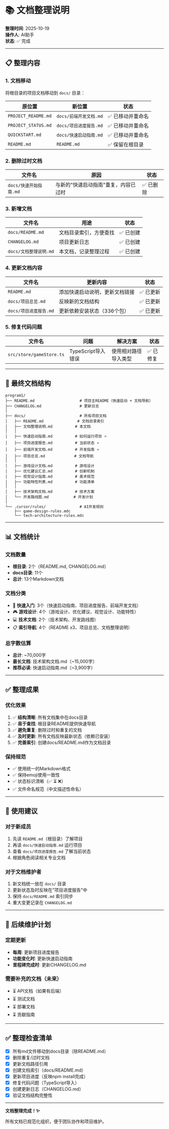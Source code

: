 # 📚 文档整理说明

**整理时间**: 2025-10-19  
**操作人**: AI助手  
**状态**: ✅ 完成

---

## 📋 整理内容

### 1. 文档移动

将根目录的项目文档移动到 `docs/` 目录：

| 原位置 | 新位置 | 状态 |
|--------|--------|------|
| `PROJECT_README.md` | `docs/前端开发文档.md` | ✅ 已移动并重命名 |
| `PROJECT_STATUS.md` | `docs/项目进度报告.md` | ✅ 已移动并重命名 |
| `QUICKSTART.md` | `docs/快速启动指南.md` | ✅ 已移动并重命名 |
| `README.md` | `README.md` | ✅ 保留在根目录 |

### 2. 删除过时文档

| 文件名 | 原因 | 状态 |
|--------|------|------|
| `docs/快速开始指南.md` | 与新的"快速启动指南"重复，内容已过时 | ✅ 已删除 |

### 3. 新增文档

| 文件名 | 用途 | 状态 |
|--------|------|------|
| `docs/README.md` | 文档目录索引，方便查找 | ✅ 已创建 |
| `CHANGELOG.md` | 项目更新日志 | ✅ 已创建 |
| `docs/文档整理说明.md` | 本文档，记录整理过程 | ✅ 已创建 |

### 4. 更新文档内容

| 文件名 | 更新内容 | 状态 |
|--------|---------|------|
| `README.md` | 添加快速启动说明，更新文档链接 | ✅ 已更新 |
| `docs/项目总览.md` | 反映新的文档结构 | ✅ 已更新 |
| `docs/项目进度报告.md` | 更新依赖安装状态（336个包） | ✅ 已更新 |

### 5. 修复代码问题

| 文件名 | 问题 | 解决方案 | 状态 |
|--------|------|---------|------|
| `src/store/gameStore.ts` | TypeScript导入错误 | 使用相对路径导入类型 | ✅ 已修复 |

---

## 📂 最终文档结构

```
program1/
├── README.md                    # 项目主README（快速启动 + 文档导航）
├── CHANGELOG.md                 # 更新日志
│
├── docs/                        # 所有项目文档
│   ├── README.md               # 文档目录索引
│   ├── 文档整理说明.md          # 本文档
│   │
│   ├── 快速启动指南.md          # 如何运行项目 ⭐
│   ├── 项目进度报告.md          # 当前状态 ⭐
│   ├── 前端开发文档.md          # 开发指南 ⭐
│   ├── 项目总览.md             # 文档导航
│   │
│   ├── 游戏设计文档.md          # 游戏设计
│   ├── 优化建议汇总.md          # 创新机制
│   ├── 视觉设计指南.md          # 美术规范
│   ├── 功能特性列表.md          # 功能清单
│   │
│   ├── 技术架构文档.md          # 技术方案
│   └── 开发路线图.md           # 开发计划
│
└── .cursor/rules/               # AI开发规则
    ├── game-design-rules.mdc
    └── tech-architecture-rules.mdc
```

---

## 📊 文档统计

### 文档数量
- **根目录**: 2个（README.md, CHANGELOG.md）
- **docs目录**: 11个
- **总计**: 13个Markdown文档

### 文档分类
- 🚀 **快速入门**: 3个（快速启动指南、项目进度报告、前端开发文档）
- 🎮 **游戏设计**: 4个（游戏设计、优化建议、视觉设计、功能特性）
- 💻 **技术文档**: 2个（技术架构、开发路线图）
- 📋 **索引导航**: 4个（README x3、项目总览、文档整理说明）

### 总字数估算
- **总计**: ~70,000字
- **最长文档**: 技术架构文档.md（~15,000字）
- **推荐必读**: 快速启动指南.md（~3,900字）

---

## ✅ 整理成果

### 优化效果
1. ✅ **结构清晰**: 所有文档集中在docs目录
2. ✅ **易于查找**: 根目录README提供快速导航
3. ✅ **避免重复**: 删除过时和重复的文档
4. ✅ **及时更新**: 所有文档反映最新状态（依赖已安装）
5. ✅ **完善索引**: 创建docs/README.md作为文档目录

### 保持规范
- ✅ 使用统一的Markdown格式
- ✅ 保持emoji使用一致性
- ✅ 状态标识清晰（✅ ⏳ ❌）
- ✅ 文件命名规范（中文描述性命名）

---

## 🎯 使用建议

### 对于新成员
1. 先读 `README.md`（根目录）了解项目
2. 再读 `docs/快速启动指南.md` 运行项目
3. 查看 `docs/项目进度报告.md` 了解当前状态
4. 根据角色阅读相关专业文档

### 对于文档维护者
1. 新文档统一放在 `docs/` 目录
2. 更新状态及时反映在"项目进度报告"中
3. 保持 `docs/README.md` 索引同步
4. 重大变更记录在 `CHANGELOG.md`

---

## 📝 后续维护计划

### 定期更新
- **每周**: 更新项目进度报告
- **功能变化时**: 更新快速启动指南
- **里程碑完成时**: 更新CHANGELOG.md

### 需要补充的文档（未来）
- ⏳ API文档（如果有后端）
- ⏳ 测试文档
- ⏳ 部署文档
- ⏳ 贡献指南

---

## ✅ 整理检查清单

- [x] 所有md文件移动到docs目录（除README.md）
- [x] 删除重复/过时文档
- [x] 更新文档路径引用
- [x] 创建文档索引（docs/README.md）
- [x] 更新项目进度（反映npm install完成）
- [x] 修复代码问题（TypeScript导入）
- [x] 创建更新日志（CHANGELOG.md）
- [x] 验证文档结构完整性

---

**文档整理完成！✨**

所有文档已规范化组织，便于团队协作和项目维护。
